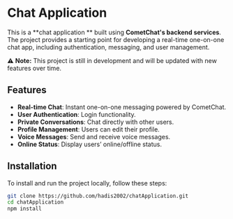 # Chat Application

This is a **chat application ** built using **CometChat's backend services**. The project provides a starting point for developing a real-time one-on-one chat app, including authentication, messaging, and user management.  

⚠ **Note:** This project is still in development and will be updated with new features over time.  

## Features  
- **Real-time Chat**: Instant one-on-one messaging powered by CometChat.  
- **User Authentication**: Login functionality.  
- **Private Conversations**: Chat directly with other users.  
- **Profile Management**: Users can edit their profile.  
- **Voice Messages**: Send and receive voice messages. 
- **Online Status**: Display users’ online/offline status.  

## Installation  
To install and run the project locally, follow these steps:  

```bash
git clone https://github.com/hadis2002/chatApplication.git
cd chatApplication
npm install
